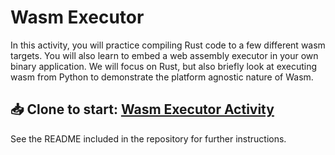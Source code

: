 # Wasm Executor

In this activity, you will practice compiling Rust code to a few different wasm targets. You will also learn to embed a web assembly executor in your own binary application. We will focus on Rust, but also briefly look at executing wasm from Python to demonstrate the platform agnostic nature of Wasm.

## 📥 Clone to start: <a target="_blank" href="https://github.com/Polkadot-Blockchain-Academy/wasm-executor">Wasm Executor Activity</a>

See the README included in the repository for further instructions.
